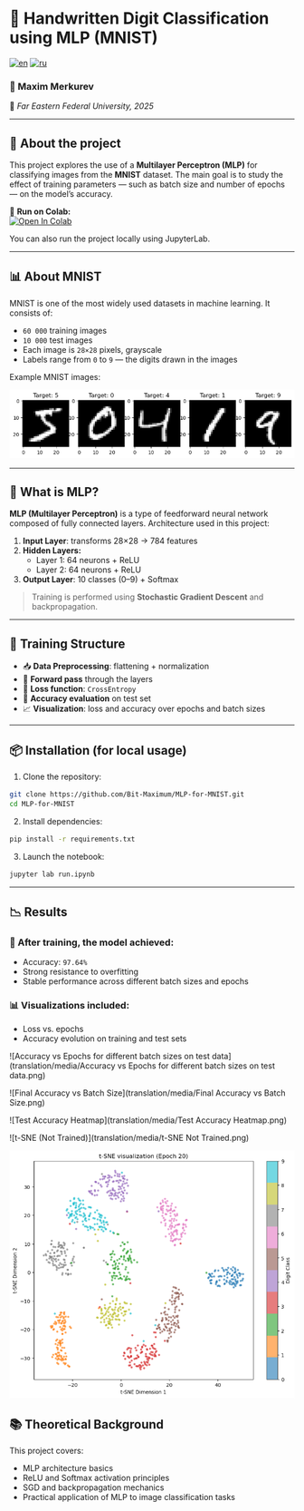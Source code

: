 # 🧠 Handwritten Digit Classification using MLP (MNIST)

[![en](https://img.shields.io/badge/lang-en-red.svg)](https://github.com/Bit-Maximum/MLP-for-MNIST/blob/main/README.md)
[![ru](https://img.shields.io/badge/lang-ru-blue.svg)](https://github.com/Bit-Maximum/MLP-for-MNIST/blob/main/translation/README.ru.md)

### 👤 Maxim Merkurev
🏫 *Far Eastern Federal University, 2025*

---

## 📌 About the project

This project explores the use of a **Multilayer Perceptron (MLP)** for classifying images from the **MNIST** dataset. The main goal is to study the effect of training parameters — such as batch size and number of epochs — on the model’s accuracy.

🔗 **Run on Colab:**  
[![Open In Colab](https://colab.research.google.com/assets/colab-badge.svg)](https://colab.research.google.com/drive/1Z_qKQ3iwa7Gzs59P3HLrLoxs9qHRQE_a?usp=sharing)

You can also run the project locally using JupyterLab.

---

## 📊 About MNIST

MNIST is one of the most widely used datasets in machine learning. It consists of:

- `60 000` training images
- `10 000` test images
- Each image is `28×28` pixels, grayscale
- Labels range from `0` to `9` — the digits drawn in the images

Example MNIST images:

![MNIST Demo](translation/media/MNIST.png)

---

## 🧠 What is MLP?

**MLP (Multilayer Perceptron)** is a type of feedforward neural network composed of fully connected layers. Architecture used in this project:

1. **Input Layer**: transforms 28×28 → 784 features
2. **Hidden Layers:**
    - Layer 1: 64 neurons + ReLU
    - Layer 2: 64 neurons + ReLU
3. **Output Layer**: 10 classes (0–9) + Softmax

> Training is performed using **Stochastic Gradient Descent** and backpropagation.

---

## 📌 Training Structure

- 📥 **Data Preprocessing**: flattening + normalization
- 🔄 **Forward pass** through the layers
- 🧮 **Loss function**: `CrossEntropy`
- 🧪 **Accuracy evaluation** on test set
- 📈 **Visualization**: loss and accuracy over epochs and batch sizes

---

## 📦 Installation (for local usage)

1. Clone the repository:
```bash
git clone https://github.com/Bit-Maximum/MLP-for-MNIST.git
cd MLP-for-MNIST
```

2. Install dependencies:
```bash
pip install -r requirements.txt
```

3. Launch the notebook:
```bash
jupyter lab run.ipynb
```

---

## 📉 Results
### 📌 After training, the model achieved:
* Accuracy: `97.64%`
* Strong resistance to overfitting
* Stable performance across different batch sizes and epochs

### 📊 Visualizations included:
* Loss vs. epochs
* Accuracy evolution on training and test sets

![Accuracy vs Epochs for different batch sizes on test data](translation/media/Accuracy vs Epochs for different batch sizes on test data.png)

![Final Accuracy vs Batch Size](translation/media/Final Accuracy vs Batch Size.png)

![Test Accuracy Heatmap](translation/media/Test Accuracy Heatmap.png)

![t-SNE (Not Trained)](translation/media/t-SNE Not Trained.png)

![t-SNE (Epoch 20)](translation/media/t-SNE.png)

## 📚 Theoretical Background
This project covers:
* MLP architecture basics
* ReLU and Softmax activation principles
* SGD and backpropagation mechanics
* Practical application of MLP to image classification tasks
